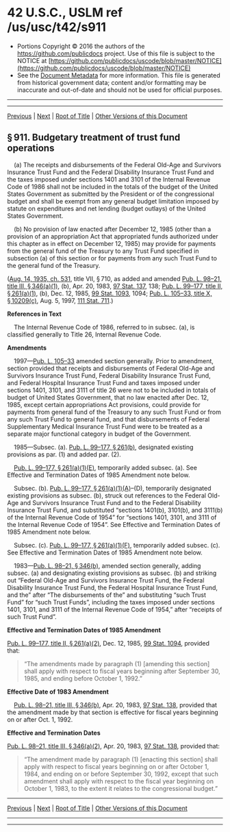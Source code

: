 ---
---

# 42 U.S.C., USLM ref /us/usc/t42/s911

* Portions Copyright © 2016 the authors of the https://github.com/publicdocs project.
  Use of this file is subject to the NOTICE at [https://github.com/publicdocs/uscode/blob/master/NOTICE](https://github.com/publicdocs/uscode/blob/master/NOTICE)
* See the [Document Metadata](././../../../../..//README.md) for more information.
  This file is generated from historical government data; content and/or formatting may be inaccurate and out-of-date and should not be used for official purposes.

----------
----------

[Previous](./../../../../..//us/usc/t42/ch7/schVII/m__us_usc_t42_s910.md) | [Next](./../../../../..//us/usc/t42/ch7/schVII/m__us_usc_t42_s912.md) | [Root of Title](./../../../../../) | [Other Versions of this Document](https://publicdocs.github.io/go/links?ns=uslm&ref=%2Fus%2Fusc%2Ft42%2Fs911)

## § 911. Budgetary treatment of trust fund operations

    (a) The receipts and disbursements of the Federal Old-Age and Survivors Insurance Trust Fund and the Federal Disability Insurance Trust Fund and the taxes imposed under sections 1401 and 3101 of the Internal Revenue Code of 1986 shall not be included in the totals of the budget of the United States Government as submitted by the President or of the congressional budget and shall be exempt from any general budget limitation imposed by statute on expenditures and net lending (budget outlays) of the United States Government.

    (b) No provision of law enacted after December 12, 1985 (other than a provision of an appropriation Act that appropriated funds authorized under this chapter as in effect on December 12, 1985) may provide for payments from the general fund of the Treasury to any Trust Fund specified in subsection (a) of this section or for payments from any such Trust Fund to the general fund of the Treasury.

([Aug. 14, 1935, ch. 531][/us/act/1935-08-14/ch531], title VII, § 710, as added and amended [Pub. L. 98–21, title III, § 346(a)(1)][/us/pl/98/21/s346/a/1], (b), Apr. 20, 1983, [97 Stat. 137][/us/stat/97/137], 138; [Pub. L. 99–177, title II, § 261(a)(1)][/us/pl/99/177/s261/a/1], (b), Dec. 12, 1985, [99 Stat. 1093][/us/stat/99/1093], 1094; [Pub. L. 105–33, title X, § 10209(c)][/us/pl/105/33/s10209/c], Aug. 5, 1997, [111 Stat. 711][/us/stat/111/711].)

 __References in Text__ 

    The Internal Revenue Code of 1986, referred to in subsec. (a), is classified generally to Title 26, Internal Revenue Code.

 __Amendments__ 

    1997—[Pub. L. 105–33][/us/pl/105/33] amended section generally. Prior to amendment, section provided that receipts and disbursements of Federal Old-Age and Survivors Insurance Trust Fund, Federal Disability Insurance Trust Fund, and Federal Hospital Insurance Trust Fund and taxes imposed under sections 1401, 3101, and 3111 of title 26 were not to be included in totals of budget of United States Government, that no law enacted after Dec. 12, 1985, except certain appropriations Act provisions, could provide for payments from general fund of the Treasury to any such Trust Fund or from any such Trust Fund to general fund, and that disbursements of Federal Supplementary Medical Insurance Trust Fund were to be treated as a separate major functional category in budget of the Government.

    1985—Subsec. (a). [Pub. L. 99–177, § 261(b)][/us/pl/99/177/s261/b], designated existing provisions as par. (1) and added par. (2).

    [Pub. L. 99–177, § 261(a)(1)(E)][/us/pl/99/177/s261/a/1/E], temporarily added subsec. (a). See Effective and Termination Dates of 1985 Amendment note below.

    Subsec. (b). [Pub. L. 99–177, § 261(a)(1)(A)][/us/pl/99/177/s261/a/1/A]–(D), temporarily designated existing provisions as subsec. (b), struck out references to the Federal Old-Age and Survivors Insurance Trust Fund and to the Federal Disability Insurance Trust Fund, and substituted “sections 1401(b), 3101(b), and 3111(b) of the Internal Revenue Code of 1954” for “sections 1401, 3101, and 3111 of the Internal Revenue Code of 1954”. See Effective and Termination Dates of 1985 Amendment note below.

    Subsec. (c). [Pub. L. 99–177, § 261(a)(1)(F)][/us/pl/99/177/s261/a/1/F], temporarily added subsec. (c). See Effective and Termination Dates of 1985 Amendment note below.

    1983—[Pub. L. 98–21, § 346(b)][/us/pl/98/21/s346/b], amended section generally, adding subsec. (a) and designating existing provisions as subsec. (b) and striking out “Federal Old-Age and Survivors Insurance Trust Fund, the Federal Disability Insurance Trust Fund, the Federal Hospital Insurance Trust Fund, and the” after “The disbursements of the” and substituting “such Trust Fund” for “such Trust Funds”, including the taxes imposed under sections 1401, 3101, and 3111 of the Internal Revenue Code of 1954,” after “receipts of such Trust Fund”.

 __Effective and Termination Dates of 1985 Amendment__ 

[Pub. L. 99–177, title II, § 261(a)(2)][/us/pl/99/177/s261/a/2], Dec. 12, 1985, [99 Stat. 1094][/us/stat/99/1094], provided that: 

> “The amendments made by paragraph (1) \[amending this section\] shall apply with respect to fiscal years beginning after September 30, 1985, and ending before October 1, 1992.”

 __Effective Date of 1983 Amendment__ 

    [Pub. L. 98–21, title III, § 346(b)][/us/pl/98/21/s346/b], Apr. 20, 1983, [97 Stat. 138][/us/stat/97/138], provided that the amendment made by that section is effective for fiscal years beginning on or after Oct. 1, 1992.

 __Effective and Termination Dates__ 

[Pub. L. 98–21, title III, § 346(a)(2)][/us/pl/98/21/s346/a/2], Apr. 20, 1983, [97 Stat. 138][/us/stat/97/138], provided that: 

> “The amendment made by paragraph (1) \[enacting this section\] shall apply with respect to fiscal years beginning on or after October 1, 1984, and ending on or before September 30, 1992, except that such amendment shall apply with respect to the fiscal year beginning on October 1, 1983, to the extent it relates to the congressional budget.”

----------

[Previous](./../../../../..//us/usc/t42/ch7/schVII/m__us_usc_t42_s910.md) | [Next](./../../../../..//us/usc/t42/ch7/schVII/m__us_usc_t42_s912.md) | [Root of Title](./../../../../../) | [Other Versions of this Document](https://publicdocs.github.io/go/links?ns=uslm&ref=%2Fus%2Fusc%2Ft42%2Fs911)

----------
----------

[/us/act/1935-08-14/ch531]: https://publicdocs.github.io/go/links?ns=uslm&ref=%2Fus%2Fact%2F1935-08-14%2Fch531
[/us/pl/98/21/s346/a/1]: https://publicdocs.github.io/go/links?ns=uslm&ref=%2Fus%2Fpl%2F98%2F21%2Fs346%2Fa%2F1
[/us/stat/97/137]: https://publicdocs.github.io/go/links?ns=uslm&ref=%2Fus%2Fstat%2F97%2F137
[/us/pl/99/177/s261/a/1]: https://publicdocs.github.io/go/links?ns=uslm&ref=%2Fus%2Fpl%2F99%2F177%2Fs261%2Fa%2F1
[/us/stat/99/1093]: https://publicdocs.github.io/go/links?ns=uslm&ref=%2Fus%2Fstat%2F99%2F1093
[/us/pl/105/33/s10209/c]: https://publicdocs.github.io/go/links?ns=uslm&ref=%2Fus%2Fpl%2F105%2F33%2Fs10209%2Fc
[/us/stat/111/711]: https://publicdocs.github.io/go/links?ns=uslm&ref=%2Fus%2Fstat%2F111%2F711
[/us/pl/105/33]: https://publicdocs.github.io/go/links?ns=uslm&ref=%2Fus%2Fpl%2F105%2F33
[/us/pl/99/177/s261/b]: https://publicdocs.github.io/go/links?ns=uslm&ref=%2Fus%2Fpl%2F99%2F177%2Fs261%2Fb
[/us/pl/99/177/s261/a/1/E]: https://publicdocs.github.io/go/links?ns=uslm&ref=%2Fus%2Fpl%2F99%2F177%2Fs261%2Fa%2F1%2FE
[/us/pl/99/177/s261/a/1/A]: https://publicdocs.github.io/go/links?ns=uslm&ref=%2Fus%2Fpl%2F99%2F177%2Fs261%2Fa%2F1%2FA
[/us/pl/99/177/s261/a/1/F]: https://publicdocs.github.io/go/links?ns=uslm&ref=%2Fus%2Fpl%2F99%2F177%2Fs261%2Fa%2F1%2FF
[/us/pl/98/21/s346/b]: https://publicdocs.github.io/go/links?ns=uslm&ref=%2Fus%2Fpl%2F98%2F21%2Fs346%2Fb
[/us/pl/99/177/s261/a/2]: https://publicdocs.github.io/go/links?ns=uslm&ref=%2Fus%2Fpl%2F99%2F177%2Fs261%2Fa%2F2
[/us/stat/99/1094]: https://publicdocs.github.io/go/links?ns=uslm&ref=%2Fus%2Fstat%2F99%2F1094
[/us/pl/98/21/s346/b]: https://publicdocs.github.io/go/links?ns=uslm&ref=%2Fus%2Fpl%2F98%2F21%2Fs346%2Fb
[/us/stat/97/138]: https://publicdocs.github.io/go/links?ns=uslm&ref=%2Fus%2Fstat%2F97%2F138
[/us/pl/98/21/s346/a/2]: https://publicdocs.github.io/go/links?ns=uslm&ref=%2Fus%2Fpl%2F98%2F21%2Fs346%2Fa%2F2
[/us/stat/97/138]: https://publicdocs.github.io/go/links?ns=uslm&ref=%2Fus%2Fstat%2F97%2F138


